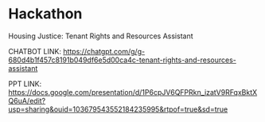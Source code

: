# Hackathon
Housing Justice: Tenant Rights and Resources Assistant

CHATBOT LINK:
https://chatgpt.com/g/g-680d4b1f457c8191b049df6e5d00ca4c-tenant-rights-and-resources-assistant

PPT LINK:
https://docs.google.com/presentation/d/1P6cpJV6QFPRkn_izatV9RFqxBktXQ6uA/edit?usp=sharing&ouid=103679543552184235995&rtpof=true&sd=true
